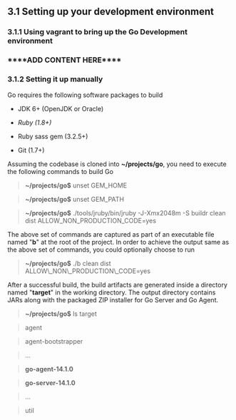 3.1 Setting up your development environment 
--------------------------------------------



### 3.1.1 Using vagrant to bring up the Go Development environment



### \*\*\*\*ADD CONTENT HERE\*\*\*\*



### 3.1.2 Setting it up manually



Go requires the following software packages to build

-   JDK 6+ (OpenJDK or Oracle)

-   *Ruby (1.8+)*

-   Ruby sass gem (3.2.5+)

-   Git (1.7+)



Assuming the codebase is cloned into **~/projects/go**, you need to execute the
following commands to build Go

>   **~/projects/go$** unset GEM_HOME

>   **~/projects/go$** unset GEM_PATH

>   **~/projects/go$** ./tools/jruby/bin/jruby -J-Xmx2048m -S buildr clean dist
>   ALLOW_NON_PRODUCTION_CODE=yes



The above set of commands are captured as part of an executable file named
"**b**" at the root of the project. In order to achieve the output same as the
above set of commands, you could optionally choose to run

>   **~/projects/go$** ./b clean dist ALLOW\\_NON\\_PRODUCTION\\_CODE=yes



After a successful build, the build artifacts are generated inside a directory
named "**target**" in the working directory. The output directory contains JARs
along with the packaged ZIP installer for Go Server and Go Agent.

>   **~/projects/go$** ls target

>   agent

>   agent-bootstrapper

>   ...

>   **go-agent-14.1.0**

>   **go-server-14.1.0**

>   ...

>   util




